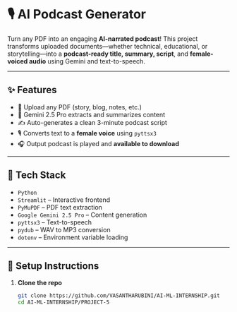 # 🎙️ AI Podcast Generator

Turn any PDF into an engaging **AI-narrated podcast**! This project transforms uploaded documents—whether technical, educational, or storytelling—into a **podcast-ready title, summary, script**, and **female-voiced audio** using Gemini and text-to-speech.

---

## ✨ Features

- 📄 Upload any PDF (story, blog, notes, etc.)
- 🧠 Gemini 2.5 Pro extracts and summarizes content
- ✍️ Auto-generates a clean 3-minute podcast script
- 🎙️ Converts text to a **female voice** using `pyttsx3`
- 🎧 Output podcast is played and **available to download**

---

## 🚀 Tech Stack

- `Python`
- `Streamlit` – Interactive frontend
- `PyMuPDF` – PDF text extraction
- `Google Gemini 2.5 Pro` – Content generation
- `pyttsx3` – Text-to-speech
- `pydub` – WAV to MP3 conversion
- `dotenv` – Environment variable loading

---

## 🔐 Setup Instructions

1. **Clone the repo**
   ```bash
   git clone https://github.com/VASANTHARUBINI/AI-ML-INTERNSHIP.git
   cd AI-ML-INTERNSHIP/PROJECT-5

